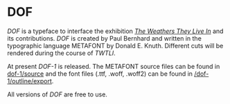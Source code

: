# DOF

_DOF_ is a typeface to interface the exhibition _[The Weathers They Live In](http://twtli.nicolaarthen.com)_ and its contributions. _DOF_ is created by Paul Bernhard and written in the typographic language METAFONT by Donald E. Knuth. Different cuts will be rendered during the course of _TWTLI_. 

At present _DOF-1_ is released. The METAFONT source files can be found in [dof-1/source](/DOF-1/source) and the font files (.ttf, .woff, .woff2) can be found in [/dof-1/outline/export](/DOF-1/outline/Export). 

All versions of _DOF_ are free to use.
